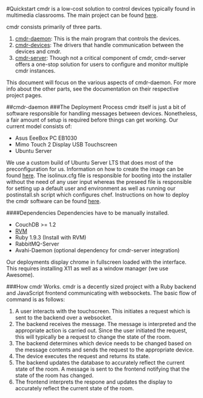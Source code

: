 #Quickstart
cmdr is a low-cost solution to control devices typically found in
multimedia classrooms. The main project can be found [here](https://github.com/wesleyan/cmdr).

cmdr consists primarily of three parts.
1. [cmdr-daemon](https://github.com/wesleyan/cmdr): This is the main 
    program that controls the devices.
2. [cmdr-devices](https://github.com/wesleyan/cmdr-devices): The drivers
    that handle communication between the devices and cmdr.
3. [cmdr-server](https://github.com/wesleyan/cmdr-server): Though not a
    critical component of cmdr, cmdr-server offers a one-stop solution
    for users to configure and monitor multiple cmdr instances.

This document will focus on the various aspects of cmdr-daemon. For
more info about the other parts, see the documentation on their
respective project pages.

##cmdr-daemon
###The Deployment Process
cmdr itself is just a bit of software responsible for handling messages between devices.
Nonetheless, a fair amount of setup is required before things can get working.
Our current model consists of:
* Asus EeeBox PC EB1030
* Mimo Touch 2 Display USB Touchscreen
* Ubuntu Server

We use a custom build of Ubuntu Server LTS that does most of the preconfiguration
for us. Information on how to create the image can be found
[here](https://github.com/wesleyan/cmdr/wiki/Preparing-the-cmdr-OS).
The isolinux.cfg file is responsible for booting into the installer
without the need of any user input whereas the preseed file is
responsible for setting up a default user and environment
as well as running our postinstall.sh script which configures chef.
Instructions on how to deploy the cmdr software can be found
[here](https://github.com/wesleyan/cmdr/wiki/Deploying-a-new-cmdr-controller).

####Dependencies
Dependencies have to be manually installed.
* CouchDB >= 1.2
* [RVM](https://rvm.io/)
* Ruby 1.9.3 (Install with RVM)
* RabbitMQ-Server
* Avahi-Daemon (optional dependency for cmdr-server integration)

Our deployments display chrome in fullscreen loaded with the interface.
This requires installing X11 as well as a window manager (we use Awesome).

###How cmdr Works.
cmdr is a decently sized project with a Ruby backend and
JavaScript frontend communicating with websockets. 
The basic flow of command is as follows:
1. A user interacts with the touchscreen. This initiates a request
   which is sent to the backend over a websocket.
2. The backend receives the message. The message is interpreted
   and the appropriate action is carried out. Since the user
   initiated the request, this will typically be a request to
   change the state of the room.
3. The backend determines which device needs to be changed based
   on the message contents and sends the request to the appropriate
   device.
4. The device executes the request and returns its state.
5. The backend updates the database to accurately reflect the current
   state of the room. A message is sent to the frontend notifying
   that the state of the room has changed.
6. The frontend interprets the respone and updates the display
   to accurately reflect the current state of the room.
